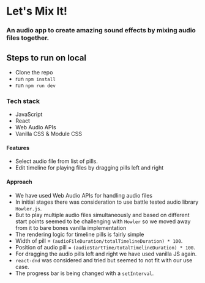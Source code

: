 # Let's Mix It!
### An audio app to create amazing sound effects by mixing audio files together.

## Steps to run on local

- Clone the repo
- run `npm install`
- run `npm run dev`

### Tech stack

- JavaScript
- React
- Web Audio APIs
- Vanilla CSS & Module CSS

#### Features
- Select audio file from list of pills.
- Edit timeline for playing files by dragging pills left and right


#### Approach
- We have used Web Audio APIs for handling audio files
- In initial stages there was consideration to use battle tested audio library `Howler.js`.
- But to play multiple audio files simultaneously and based on different start points seemed to be challenging with `Howler` so we moved away from it to bare bones vanilla implementation
- The rendering logic for timeline pills is fairly simple
- Width of pill = `(audioFileDuration/totalTimelineDuration) * 100`.
- Position of audio pill = `(audioStartTime/totalTimelineDuration) * 100`.
- For dragging the audio pills left and right we have used vanilla JS again. 
- `react-dnd` was considered and tried but seemed to not fit with our use case.
- The progress bar is being changed with a `setInterval`.
